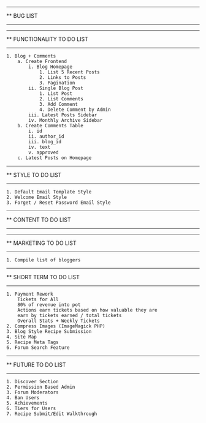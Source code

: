 ****************************************************************************************
**  BUG LIST
****************************************************************************************

****************************************************************************************
**  FUNCTIONALITY TO DO LIST
****************************************************************************************

    1. Blog + Comments
        a. Create Frontend
            i. Blog Homepage
                1. List 5 Recent Posts
                2. Links to Posts
                3. Pagination
            ii. Single Blog Post
                1. List Post
                2. List Comments
                3. Add Comment
                4. Delete Comment by Admin
            iii. Latest Posts Sidebar
            iv. Monthly Archive Sidebar
        b. Create Comments Table
            i. id
            ii. author_id
            iii. blog_id
            iv. text
            v. approved
        c. Latest Posts on Homepage

****************************************************************************************
**  STYLE TO DO LIST
****************************************************************************************

    1. Default Email Template Style
    2. Welcome Email Style
    3. Forget / Reset Password Email Style

****************************************************************************************
**  CONTENT TO DO LIST
****************************************************************************************

****************************************************************************************
**  MARKETING TO DO LIST
****************************************************************************************

    1. Compile list of bloggers

****************************************************************************************
**  SHORT TERM TO DO LIST
****************************************************************************************

    1. Payment Rework
        Tickets for All
        80% of revenue into pot
        Actions earn tickets based on how valuable they are
        earn by tickets earned / total tickets
        Overall Stats + Weekly Tickets
    2. Compress Images (ImageMagick PHP)
    3. Blog Style Recipe Submission
    4. Site Map
    5. Recipe Meta Tags
    6. Forum Search Feature

****************************************************************************************
**  FUTURE TO DO LIST
****************************************************************************************

    1. Discover Section
    2. Permission Based Admin
    3. Forum Moderators
    4. Ban Users
    5. Achievements
    6. Tiers for Users
    7. Recipe Submit/Edit Walkthrough